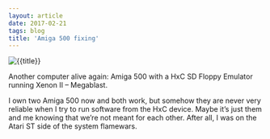 ```yaml
---
layout: article
date: 2017-02-21
tags: blog
title: 'Amiga 500 fixing'
---
```


![{{title}}](/assets/img/blog/amiga500.jpg)

Another computer alive again: Amiga 500 with a HxC SD Floppy Emulator running Xenon II – Megablast.

I own two Amiga 500 now and both work, but somehow they are never very reliable when I try to run software from the HxC device. Maybe it’s just them and me knowing that we’re not meant for each other. After all, I was on the Atari ST side of the system flamewars.